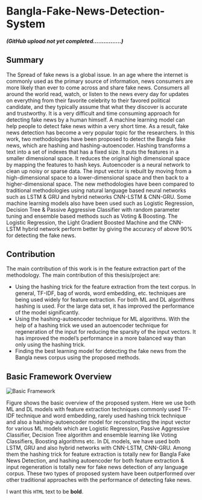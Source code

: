 # Bangla-Fake-News-Detection-System
##### (GitHub upload not yet completed................)

## Summary
The Spread of fake news is a global issue. In an age where the internet is commonly used as the primary source of information, news consumers are more likely than ever to come across and share fake news. Consumers all around the world read, watch, or listen to the news every day for updates on everything from their favorite celebrity to their favored political candidate, and they typically assume that what they discover is accurate and trustworthy. It is a very difficult and time consuming approach for detecting fake news by a human himself. A machine learning model can help people to detect fake news within a very short time. As a result, fake news detection has become a very popular topic for the researchers. In this work, two methodologies have been proposed to detect the Bangla fake news, which are hashing and hashing-autoencoder. Hashing transforms a text into a set of indexes that has a fixed size. It puts the features in a smaller dimensional space. It reduces the original high dimensional space by mapping the features to hash keys. Autoencoder is a neural network to clean up noisy or sparse data. The input vector is rebuilt by moving from a high-dimensional space to a lower-dimensional space and then back to a higher-dimensional space. The new methodologies have been compared to traditional methodologies using natural language based neural networks such as LSTM & GRU and hybrid networks CNN-LSTM & CNN-GRU. Some machine learning models also have been used such as Logistic Regression, Decision Tree & Passive Aggressive Classifier with random parameter tuning and ensemble based methods such as Voting & Boosting. The Logistic Regression, the Light Gradient Boosted Machine and the CNN-LSTM hybrid network perform better by giving the accuracy of above 90% for detecting the fake news.

## Contribution
The main contribution of this work is in the feature extraction part of the methodology. The main contribution of this thesis/project are:
- Using the hashing trick for the feature extraction from the text corpus. In general, TF-IDF, bag of words, word embedding, etc. techniques are being used widely for feature extraction. For both ML and DL algorithms hashing is used. For the large data set, it has improved the performance of the model significantly.
- Using the hashing-autoencoder technique for ML algorithms. With the help of a hashing trick we used an autoencoder technique for regeneration of the input for reducing the sparsity of the input vectors. It has improved the model’s performance in a more balanced way than only using the hashing trick.
- Finding the best learning model for detecting the fake news from the Bangla news corpus using the proposed methods.

## Basic Framework Overview
![Basic Framework](https://github.com/nafiul-araf/Bangla-Fake-News-Detection-System/blob/main/Framework-Overview.drawio.png)

Figure shows the basic overview of the proposed system. Here we use both ML and DL models with feature extraction techniques commonly used TF-IDF technique and word embedding, rarely used hashing trick technique and also a hashing-autoencoder model for reconstructing the input vector for various ML models which are Logistic Regression, Passive Aggressive Classifier, Decision Tree algorithm and ensemble learning like Voting Classifiers, Boosting algorithms etc. In DL models, we have used both LSTM, GRU and also hybrid networks with CNN-LSTM, CNN-GRU. Among them the hashing trick for feature extraction is totally new for Bangla Fake News Detection, and hashing autoencoder for both feature extraction & input regeneration is totally new for fake news detection of any language corpus. These two types of proposed system have been outperformed over other traditional approaches with the performance of detecting fake news.

I want this `HTML` text to be **bold**.

